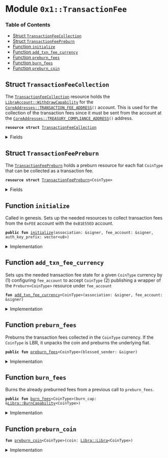 
<a name="0x1_TransactionFee"></a>

# Module `0x1::TransactionFee`

### Table of Contents

-  [Struct `TransactionFeeCollection`](#0x1_TransactionFee_TransactionFeeCollection)
-  [Struct `TransactionFeePreburn`](#0x1_TransactionFee_TransactionFeePreburn)
-  [Function `initialize`](#0x1_TransactionFee_initialize)
-  [Function `add_txn_fee_currency`](#0x1_TransactionFee_add_txn_fee_currency)
-  [Function `preburn_fees`](#0x1_TransactionFee_preburn_fees)
-  [Function `burn_fees`](#0x1_TransactionFee_burn_fees)
-  [Function `preburn_coin`](#0x1_TransactionFee_preburn_coin)



<a name="0x1_TransactionFee_TransactionFeeCollection"></a>

## Struct `TransactionFeeCollection`

The
<code><a href="#0x1_TransactionFee_TransactionFeeCollection">TransactionFeeCollection</a></code> resource holds the
<code><a href="LibraAccount.md#0x1_LibraAccount_WithdrawCapability">LibraAccount::WithdrawCapability</a></code> for the
<code><a href="CoreAddresses.md#0x1_CoreAddresses_TRANSACTION_FEE_ADDRESS">CoreAddresses::TRANSACTION_FEE_ADDRESS</a>()</code> account.
This is used for the collection of the transaction fees since it
must be sent from the account at the
<code><a href="CoreAddresses.md#0x1_CoreAddresses_TREASURY_COMPLIANCE_ADDRESS">CoreAddresses::TREASURY_COMPLIANCE_ADDRESS</a>()</code> address.


<pre><code><b>resource</b> <b>struct</b> <a href="#0x1_TransactionFee_TransactionFeeCollection">TransactionFeeCollection</a>
</code></pre>



<details>
<summary>Fields</summary>


<dl>
<dt>

<code>cap: <a href="LibraAccount.md#0x1_LibraAccount_WithdrawCapability">LibraAccount::WithdrawCapability</a></code>
</dt>
<dd>

</dd>
</dl>


</details>

<a name="0x1_TransactionFee_TransactionFeePreburn"></a>

## Struct `TransactionFeePreburn`

The
<code><a href="#0x1_TransactionFee_TransactionFeePreburn">TransactionFeePreburn</a></code> holds a preburn resource for each
fiat
<code>CoinType</code> that can be collected as a transaction fee.


<pre><code><b>resource</b> <b>struct</b> <a href="#0x1_TransactionFee_TransactionFeePreburn">TransactionFeePreburn</a>&lt;CoinType&gt;
</code></pre>



<details>
<summary>Fields</summary>


<dl>
<dt>

<code>preburn: <a href="Libra.md#0x1_Libra_Preburn">Libra::Preburn</a>&lt;CoinType&gt;</code>
</dt>
<dd>

</dd>
</dl>


</details>

<a name="0x1_TransactionFee_initialize"></a>

## Function `initialize`

Called in genesis. Sets up the needed resources to collect
transaction fees from the
<code>0xFEE</code> account with the
<code>0xB1E55ED</code> account.


<pre><code><b>public</b> <b>fun</b> <a href="#0x1_TransactionFee_initialize">initialize</a>(association: &signer, fee_account: &signer, auth_key_prefix: vector&lt;u8&gt;)
</code></pre>



<details>
<summary>Implementation</summary>


<pre><code><b>public</b> <b>fun</b> <a href="#0x1_TransactionFee_initialize">initialize</a>(association: &signer, fee_account: &signer, auth_key_prefix: vector&lt;u8&gt;) {
    <b>assert</b>(
        <a href="Signer.md#0x1_Signer_address_of">Signer::address_of</a>(association) == <a href="CoreAddresses.md#0x1_CoreAddresses_ASSOCIATION_ROOT_ADDRESS">CoreAddresses::ASSOCIATION_ROOT_ADDRESS</a>(),
        0
    );
    <b>assert</b>(
        <a href="Signer.md#0x1_Signer_address_of">Signer::address_of</a>(fee_account) == <a href="CoreAddresses.md#0x1_CoreAddresses_TRANSACTION_FEE_ADDRESS">CoreAddresses::TRANSACTION_FEE_ADDRESS</a>(),
        0
    );

    <a href="LibraAccount.md#0x1_LibraAccount_create_testnet_account">LibraAccount::create_testnet_account</a>&lt;<a href="LBR.md#0x1_LBR">LBR</a>&gt;(
        association, <a href="Signer.md#0x1_Signer_address_of">Signer::address_of</a>(fee_account), auth_key_prefix
    );
    // accept fees in all the currencies. No need <b>to</b> do this for <a href="LBR.md#0x1_LBR">LBR</a>
    <a href="#0x1_TransactionFee_add_txn_fee_currency">add_txn_fee_currency</a>&lt;<a href="Coin1.md#0x1_Coin1">Coin1</a>&gt;(association, fee_account);
    <a href="#0x1_TransactionFee_add_txn_fee_currency">add_txn_fee_currency</a>&lt;<a href="Coin2.md#0x1_Coin2">Coin2</a>&gt;(association, fee_account);

    <b>let</b> cap = <a href="LibraAccount.md#0x1_LibraAccount_extract_withdraw_capability">LibraAccount::extract_withdraw_capability</a>(fee_account);
    move_to(fee_account, <a href="#0x1_TransactionFee_TransactionFeeCollection">TransactionFeeCollection</a> { cap });
}
</code></pre>



</details>

<a name="0x1_TransactionFee_add_txn_fee_currency"></a>

## Function `add_txn_fee_currency`

Sets ups the needed transaction fee state for a given
<code>CoinType</code> currency by
(1) configuring
<code>fee_account</code> to accept
<code>CoinType</code>
(2) publishing a wrapper of the
<code>Preburn&lt;CoinType&gt;</code> resource under
<code>fee_account</code>


<pre><code><b>fun</b> <a href="#0x1_TransactionFee_add_txn_fee_currency">add_txn_fee_currency</a>&lt;CoinType&gt;(association: &signer, fee_account: &signer)
</code></pre>



<details>
<summary>Implementation</summary>


<pre><code><b>fun</b> <a href="#0x1_TransactionFee_add_txn_fee_currency">add_txn_fee_currency</a>&lt;CoinType&gt;(association: &signer, fee_account: &signer) {
    <a href="LibraAccount.md#0x1_LibraAccount_add_currency">LibraAccount::add_currency</a>&lt;CoinType&gt;(fee_account);
    move_to(fee_account, <a href="#0x1_TransactionFee_TransactionFeePreburn">TransactionFeePreburn</a>&lt;CoinType&gt; {
        preburn: <a href="Libra.md#0x1_Libra_create_preburn">Libra::create_preburn</a>(association)
    })
}
</code></pre>



</details>

<a name="0x1_TransactionFee_preburn_fees"></a>

## Function `preburn_fees`

Preburns the transaction fees collected in the
<code>CoinType</code> currency.
If the
<code>CoinType</code> is LBR, it unpacks the coin and preburns the
underlying fiat.


<pre><code><b>public</b> <b>fun</b> <a href="#0x1_TransactionFee_preburn_fees">preburn_fees</a>&lt;CoinType&gt;(blessed_sender: &signer)
</code></pre>



<details>
<summary>Implementation</summary>


<pre><code><b>public</b> <b>fun</b> <a href="#0x1_TransactionFee_preburn_fees">preburn_fees</a>&lt;CoinType&gt;(blessed_sender: &signer)
<b>acquires</b> <a href="#0x1_TransactionFee_TransactionFeeCollection">TransactionFeeCollection</a>, <a href="#0x1_TransactionFee_TransactionFeePreburn">TransactionFeePreburn</a> {
    <b>assert</b>(
        <a href="Signer.md#0x1_Signer_address_of">Signer::address_of</a>(blessed_sender) == <a href="CoreAddresses.md#0x1_CoreAddresses_TREASURY_COMPLIANCE_ADDRESS">CoreAddresses::TREASURY_COMPLIANCE_ADDRESS</a>(),
        0
    );
    <b>if</b> (<a href="LBR.md#0x1_LBR_is_lbr">LBR::is_lbr</a>&lt;CoinType&gt;()) {
        <b>let</b> amount = <a href="LibraAccount.md#0x1_LibraAccount_balance">LibraAccount::balance</a>&lt;<a href="LBR.md#0x1_LBR">LBR</a>&gt;(<a href="CoreAddresses.md#0x1_CoreAddresses_TRANSACTION_FEE_ADDRESS">CoreAddresses::TRANSACTION_FEE_ADDRESS</a>());
        <b>let</b> coins = <a href="LibraAccount.md#0x1_LibraAccount_withdraw_from">LibraAccount::withdraw_from</a>&lt;<a href="LBR.md#0x1_LBR">LBR</a>&gt;(
            &borrow_global&lt;<a href="#0x1_TransactionFee_TransactionFeeCollection">TransactionFeeCollection</a>&gt;(0xFEE).cap,
            amount
        );
        <b>let</b> (coin1, coin2) = <a href="LBR.md#0x1_LBR_unpack">LBR::unpack</a>(blessed_sender, coins);
        <a href="#0x1_TransactionFee_preburn_coin">preburn_coin</a>&lt;<a href="Coin1.md#0x1_Coin1">Coin1</a>&gt;(coin1);
        <a href="#0x1_TransactionFee_preburn_coin">preburn_coin</a>&lt;<a href="Coin2.md#0x1_Coin2">Coin2</a>&gt;(coin2)
    } <b>else</b> {
        <b>let</b> amount = <a href="LibraAccount.md#0x1_LibraAccount_balance">LibraAccount::balance</a>&lt;CoinType&gt;(<a href="CoreAddresses.md#0x1_CoreAddresses_TRANSACTION_FEE_ADDRESS">CoreAddresses::TRANSACTION_FEE_ADDRESS</a>());
        <b>let</b> coins = <a href="LibraAccount.md#0x1_LibraAccount_withdraw_from">LibraAccount::withdraw_from</a>&lt;CoinType&gt;(
            &borrow_global&lt;<a href="#0x1_TransactionFee_TransactionFeeCollection">TransactionFeeCollection</a>&gt;(0xFEE).cap,
            amount
        );
        <a href="#0x1_TransactionFee_preburn_coin">preburn_coin</a>(coins)
    }
}
</code></pre>



</details>

<a name="0x1_TransactionFee_burn_fees"></a>

## Function `burn_fees`

Burns the already preburned fees from a previous call to
<code>preburn_fees</code>.


<pre><code><b>public</b> <b>fun</b> <a href="#0x1_TransactionFee_burn_fees">burn_fees</a>&lt;CoinType&gt;(burn_cap: &<a href="Libra.md#0x1_Libra_BurnCapability">Libra::BurnCapability</a>&lt;CoinType&gt;)
</code></pre>



<details>
<summary>Implementation</summary>


<pre><code><b>public</b> <b>fun</b> <a href="#0x1_TransactionFee_burn_fees">burn_fees</a>&lt;CoinType&gt;(burn_cap: &BurnCapability&lt;CoinType&gt;)
<b>acquires</b> <a href="#0x1_TransactionFee_TransactionFeePreburn">TransactionFeePreburn</a> {
    <b>let</b> preburn = &<b>mut</b> borrow_global_mut&lt;<a href="#0x1_TransactionFee_TransactionFeePreburn">TransactionFeePreburn</a>&lt;CoinType&gt;&gt;(
        <a href="CoreAddresses.md#0x1_CoreAddresses_TRANSACTION_FEE_ADDRESS">CoreAddresses::TRANSACTION_FEE_ADDRESS</a>()
    ).preburn;
    <a href="Libra.md#0x1_Libra_burn_with_resource_cap">Libra::burn_with_resource_cap</a>(
        preburn,
        <a href="CoreAddresses.md#0x1_CoreAddresses_TRANSACTION_FEE_ADDRESS">CoreAddresses::TRANSACTION_FEE_ADDRESS</a>(),
        burn_cap
    )
}
</code></pre>



</details>

<a name="0x1_TransactionFee_preburn_coin"></a>

## Function `preburn_coin`



<pre><code><b>fun</b> <a href="#0x1_TransactionFee_preburn_coin">preburn_coin</a>&lt;CoinType&gt;(coin: <a href="Libra.md#0x1_Libra_Libra">Libra::Libra</a>&lt;CoinType&gt;)
</code></pre>



<details>
<summary>Implementation</summary>


<pre><code><b>fun</b> <a href="#0x1_TransactionFee_preburn_coin">preburn_coin</a>&lt;CoinType&gt;(coin: <a href="Libra.md#0x1_Libra">Libra</a>&lt;CoinType&gt;)
<b>acquires</b> <a href="#0x1_TransactionFee_TransactionFeePreburn">TransactionFeePreburn</a> {
    <b>let</b> preburn = &<b>mut</b> borrow_global_mut&lt;<a href="#0x1_TransactionFee_TransactionFeePreburn">TransactionFeePreburn</a>&lt;CoinType&gt;&gt;(
        <a href="CoreAddresses.md#0x1_CoreAddresses_TRANSACTION_FEE_ADDRESS">CoreAddresses::TRANSACTION_FEE_ADDRESS</a>()
    ).preburn;
    <a href="Libra.md#0x1_Libra_preburn_with_resource">Libra::preburn_with_resource</a>(
        coin,
        preburn,
        <a href="CoreAddresses.md#0x1_CoreAddresses_TRANSACTION_FEE_ADDRESS">CoreAddresses::TRANSACTION_FEE_ADDRESS</a>()
    );
}
</code></pre>



</details>
